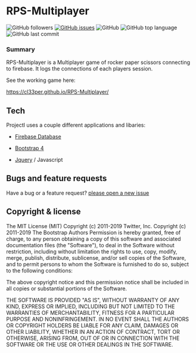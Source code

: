 
# RPS-Multiplayer
![GitHub followers](https://img.shields.io/github/followers/cl33per?style=social)
[![GitHub issues](https://img.shields.io/github/issues/cl33per/RPS-Multiplayer)](https://github.com/cl33per/RPS-Multiplayer/issues)
![GitHub](https://img.shields.io/github/license/cl33per/RPS-Multiplayer)
![GitHub top language](https://img.shields.io/github/languages/top/cl33per/RPS-Multiplayer)
![GitHub last commit](https://img.shields.io/github/last-commit/cl33per/RPS-Multiplayer)
### Summary
RPS-Multiplayer is a Multiplayer game of rocker paper scissors connecting to firebase. It logs the connections of each players session. 

See the working game here:

https://cl33per.github.io/RPS-Multiplayer/

## Tech
ProjectI uses a couple different applications and libaries:

- [Firebase Database](https://firebase.google.com/products/firestore/)

- [Bootstrap 4](https://getbootstrap.com/docs/4.3/getting-started/introduction/)

- [Jquery](https://api.jquery.com/) / Javascript


## Bugs and feature requests

Have a bug or a feature request? [please open a new issue](https://github.com/cl33per/RPS-Multiplayer/issues/new)

  

## Copyright & license
The MIT License (MIT)
Copyright (c) 2011-2019 Twitter, Inc.
Copyright (c) 2011-2019 The Bootstrap Authors
Permission is hereby granted, free of charge, to any person obtaining a copy of this software and associated documentation files (the "Software"), to deal in the Software without restriction, including without limitation the rights to use, copy, modify, merge, publish, distribute, sublicense, and/or sell copies of the Software, and to permit persons to whom the Software is furnished to do so, subject to the following conditions:

The above copyright notice and this permission notice shall be included in all copies or substantial portions of the Software.

THE SOFTWARE IS PROVIDED "AS IS", WITHOUT WARRANTY OF ANY KIND, EXPRESS OR IMPLIED, INCLUDING BUT NOT LIMITED TO THE WARRANTIES OF MERCHANTABILITY, FITNESS FOR A PARTICULAR PURPOSE AND NONINFRINGEMENT. IN NO EVENT SHALL THE AUTHORS OR COPYRIGHT HOLDERS BE LIABLE FOR ANY CLAIM, DAMAGES OR OTHER LIABILITY, WHETHER IN AN ACTION OF CONTRACT, TORT OR OTHERWISE, ARISING FROM, OUT OF OR IN CONNECTION WITH THE SOFTWARE OR THE USE OR OTHER DEALINGS IN THE SOFTWARE.